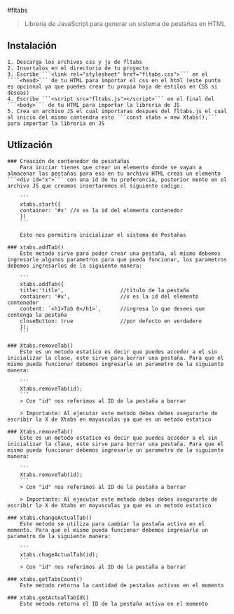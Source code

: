 #fltabs
> Libreria de JavaScript para generar un sistema de pestañas en HTML

## Instalación
    1. Descarga los archivos css y js de fltabs
    2. Insertalos en el directorio de tu proyecto
    3. Escribe ```<link rel="stylesheet" href="fltabs.css">``` en el ````<head>``` de tu HTML para importar el css en el html (este punto es opcional ya que puedes crear tu propia hoja de estilos en CSS si deseas)
    4. Escribe ```<script src="fltabs.js"></script>``` en el final del ```<body>``` de tu HTML para importar la libreria de JS
    5. Crea un archivo JS el cual importaras despues del fltabs.js el cual al inicio del mismo contendra esto ```const xtabs = new Xtabs();``` para importar la libreria en JS

## Utlización

    ### Creación de contenedor de pesatañas
        Para iniciar tienes que crear un elemento donde se vayan a almacenar las pestañas para eso en tu archivo HTML creas un elemento ```<div id="x">``` con una id de tu preferencia, posterior mente en el archivo JS que creamos insertaremos el siguiente codigo: 

        ```
        xtabs.start({
        container: '#x' //x es la id del elemento contenedor
        })
        ```
        
        Esto nos permitira inicializar el sistema de Pestañas

    ### xtabs.addTab()
        Este metodo sirve para poder crear una pestaña, al mismo debemos ingresarle algunos parametros para que pueda funcionar, los parametros debemos ingresarlos de la siguiente manera:

        ```
        xtabs.addTab({
        title:'title',                  //titulo de la pestaña
        container: '#x',                //x es la id del elemento contenedor
        content: `<h1>Tab 0</h1>`,      //ingresa lo que desees que contenga la pestaña
        closeButton: true               //por defecto en verdadero
        });
        ```

    ### Xtabs.removeTab()
        Este es un metodo estatico es decir que puedes acceder a el sin inicializar la clase, este sirve para borrar una pestaña. Para que el mismo pueda funcionar debemos ingresarle un parametro de la siguiente manera:

        ```
        Xtabs.removeTab(id);
        ```
        > Con "id" nos referimos al ID de la pestaña a borrar

        > Importante: Al ejecutar este metodo debes debes asegurarte de escribir la X de Xtabs en mayusculas ya que es un metodo estatico

    ### Xtabs.removeTab()
        Este es un metodo estatico es decir que puedes acceder a el sin inicializar la clase, este sirve para borrar una pestaña. Para que el mismo pueda funcionar debemos ingresarle un parametro de la siguiente manera:

        ```
        Xtabs.removeTab(id);
        ```
        > Con "id" nos referimos al ID de la pestaña a borrar

        > Importante: Al ejecutar este metodo debes debes asegurarte de escribir la X de Xtabs en mayusculas ya que es un metodo estatico

    ### xtabs.changeActualTab()
        Este metodo se utiliza para cambiar la pestaña activa en el momento. Para que el mismo pueda funcionar debemos ingresarle un parametro de la siguiente manera:
        
        ```
        xtabs.chageActualTab(id);
        ```
        > Con "id" nos referimos al ID de la pestaña a borrar

    ### xtabs.getTabsCount()
        Este metodo retorna la cantidad de pestañas activas en el momento
    
    ### xtabs.getActualTabId()
        Este metodo retorna el ID de la pestaña activa en el momento